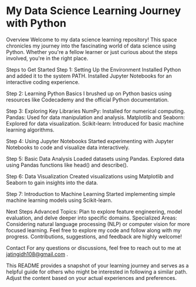 <h1>My Data Science Learning Journey with Python</h1>
Overview
Welcome to my data science learning repository! This space chronicles my journey into the fascinating world of data science using Python. Whether you're a fellow learner or just curious about the steps involved, you're in the right place.

Steps to Get Started
Step 1: Setting Up the Environment
Installed Python and added it to the system PATH.
Installed Jupyter Notebooks for an interactive coding experience.

Step 2: Learning Python Basics
I brushed up on Python basics using resources like Codecademy and the official Python documentation.

Step 3: Exploring Key Libraries
NumPy: Installed for numerical computing.
Pandas: Used for data manipulation and analysis.
Matplotlib and Seaborn: Explored for data visualization.
Scikit-learn: Introduced for basic machine learning algorithms.

Step 4: Using Jupyter Notebooks
Started experimenting with Jupyter Notebooks to code and visualize data interactively.

Step 5: Basic Data Analysis
Loaded datasets using Pandas.
Explored data using Pandas functions like head() and describe().

Step 6: Data Visualization
Created visualizations using Matplotlib and Seaborn to gain insights into the data.

Step 7: Introduction to Machine Learning
Started implementing simple machine learning models using Scikit-learn.

Next Steps
Advanced Topics: Plan to explore feature engineering, model evaluation, and delve deeper into specific domains.
Specialized Areas: Considering natural language processing (NLP) or computer vision for more focused learning.
Feel free to explore my code and follow along with my progress. Contributions, suggestions, and feedback are highly welcome!

Contact
For any questions or discussions, feel free to reach out to me at jatingidh108@gmail.com .

This README provides a snapshot of your learning journey and serves as a helpful guide for others who might be interested in following a similar path. Adjust the content based on your actual experiences and preferences.
